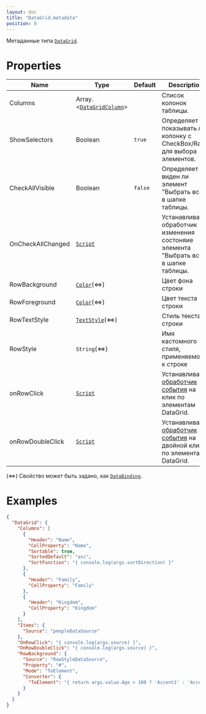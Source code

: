 ```yaml
---
layout: doc
title: "DataGrid.metadata"
position: 0
---
```


Метаданные типа [`DataGrid`](../).

# Properties

Name|Type|Default|Description
----|----|----|-----------
Columns|Array.<[`DataGridColumn`](../DataGridColumn/)>||Список колонок таблицы.
ShowSelectors|Boolean|`true`|Определяет показывать ли колонку с CheckBox/Radio для выбора элементов.
CheckAllVisible|Boolean|`false`|Определяет виден ли элемент "Выбрать все" в шапке таблицы.
OnCheckAllChanged|[`Script`](../../../Core/Script/)||Устанавливает обработчик изменения состоняие элемента "Выбрать все" в шапке таблицы.
RowBackground|[`Color`](/docs/API/Core/Style/ColorStyle/)(&hArr;)| |Цвет фона строки
RowForeground|[`Color`](/docs/API/Core/Style/ColorStyle/)(&hArr;)| |Цвет текста строки
RowTextStyle|[`TextStyle`](../../../Style/TextStyle/)(&hArr;)| |Стиль текста строки
RowStyle|`String`(&hArr;)| |Имя кастомного стиля, применяемого к строке
onRowClick|[`Script`](../../../Core/Script/)| |Устанавливает [обработчик события](../../Core/Script/) на клик по элементам DataGrid.
onRowDoubleClick|[`Script`](../../../Core/Script/)| |Устанавливает [обработчик события](../../Core/Script/) на двойной клик по элементам DataGrid.

(&hArr;) Свойство может быть задано, как [`DataBinding`](../../../Core/DataBinding/DataBinding.metadata/).

# Examples

```json
{
  "DataGrid": {
    "Columns": [
      {
        "Header": "Name",
        "CellProperty": "Name",
        "Sortable": true,
        "SortedDefault": "asc",
        "SortFunction": "{ console.log(args.sortDirection) }"
      },
      {
        "Header": "Family",
        "CellProperty": "Family"
      },
      {
        "Header": "Kingdom",
        "CellProperty": "Kingdom"
      }
    ],
    "Items": {
      "Source": "peopleDataSource"
    },
    "OnRowClick": "{ console.log(args.source) }",
    "OnRowDoubleClick": "{ console.log(args.source) }",
    "RowBackground": {
      "Source": "RowStyleDataSource",
      "Property": "#",
      "Mode": "ToElement",
      "Converter": {
        "ToElement": "{ return args.value.Age > 100 ? 'Accent1' : 'Accent2'; }"
      }
    }
  }
}
```

